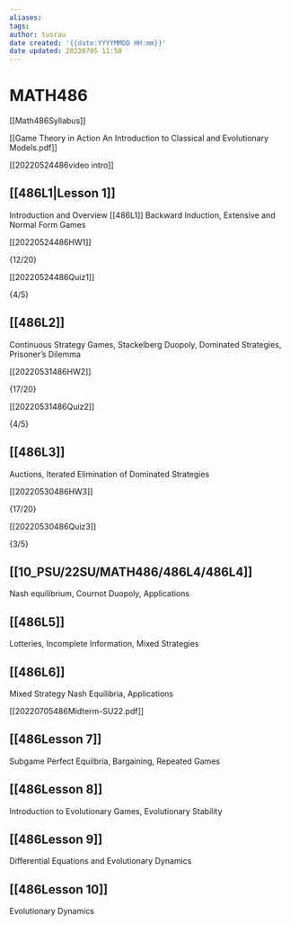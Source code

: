 ```yaml
---
aliases: 
tags:
author: tusrau
date created: '{{date:YYYYMMDD HH:mm}}'
date updated: 20220705 11:50
---
```


# MATH486

[[Math486Syllabus]]

[[Game Theory in Action An Introduction to Classical and Evolutionary Models.pdf]]

[[20220524486video intro]]

## [[486L1|Lesson 1]]

Introduction and Overview [[486L1]] Backward Induction, Extensive and Normal Form Games

[[20220524486HW1]]

{12/20}

[[20220524486Quiz1]]

{4/5}

## [[486L2]]

Continuous Strategy Games, Stackelberg Duopoly, Dominated Strategies, Prisoner’s Dilemma

[[20220531486HW2]]

{17/20}

[[20220531486Quiz2]]

{4/5}

## [[486L3]]

Auctions, Iterated Elimination of Dominated Strategies

[[20220530486HW3]]

{17/20}

[[20220530486Quiz3]]

{3/5}

## [[10_PSU/22SU/MATH486/486L4/486L4]]

Nash equilibrium, Cournot Duopoly, Applications

## [[486L5]]

Lotteries, Incomplete Information, Mixed Strategies

## [[486L6]]

Mixed Strategy Nash Equilibria, Applications

[[20220705486Midterm-SU22.pdf]]

## [[486Lesson 7]]

Subgame Perfect Equilbria, Bargaining, Repeated Games

## [[486Lesson 8]]

Introduction to Evolutionary Games, Evolutionary Stability

## [[486Lesson 9]]

Differential Equations and Evolutionary Dynamics

## [[486Lesson 10]]

Evolutionary Dynamics
